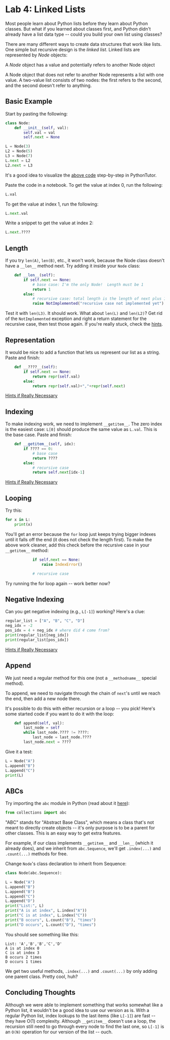 # Lab 4: Linked Lists

Most people learn about Python lists before they learn about Python
classes.  But what if you learned about classes first, and Python
didn't already have a list data type -- could you build your own list
using classes?

There are many different ways to create data structures that work like
lists.  One simple but recursive design is the *linked list*.  Linked
lists are represented by *Node* objects:

A *Node* object has a value and potentially refers to another Node object

A Node object that does not refer to another Node represents a list
with one value.  A two-value list consists of two nodes: the first
refers to the second, and the second doesn't refer to anything.

## Basic Example

Start by pasting the following:

```python
class Node:
    def __init__(self, val):
        self.val = val
        self.next = None

L = Node(3)
L2 = Node(5)
L3 = Node(7)
L.next = L2
L2.next = L3
```

It's a good idea to visualize the [above code](http://pythontutor.com/live.html#code=class%20Node%3A%0A%20%20%20%20def%20__init__%28self,%20val%29%3A%0A%20%20%20%20%20%20%20%20self.val%20%3D%20val%0A%20%20%20%20%20%20%20%20self.next%20%3D%20None%0A%0AL%20%3D%20Node%283%29%0AL2%20%3D%20Node%285%29%0AL3%20%3D%20Node%287%29%0AL.next%20%3D%20L2%0AL2.next%20%3D%20L3&cumulative=false&curInstr=18&heapPrimitives=nevernest&mode=display&origin=opt-live.js&py=3&rawInputLstJSON=%5B%5D&textReferences=false) step-by-step in PythonTutor.

Paste the code in a notebook.  To get the value at index 0, run the following:

```python
L.val
```

To get the value at index 1, run the following:

```python
L.next.val
```

Write a snippet to get the value at index 2:

```python
L.next.????
```

## Length

If you try `len(A)`, `len(B)`, etc., it won't work, because the Node
class doesn't have a `__len__` method next.  Try adding it inside your `Node` class:

```python
    def __len__(self):
        if self.next == None:
            # base case: I'm the only Node!  Length must be 1
            return 1
        else:
            # recursive case: total length is the length of next plus 1
            raise NotImplemented("recursive case not implemented yet")
```

Test it with `len(L3)`.  It should work.  What about `len(L)` and
`len(L2)`?  Get rid of the `NotImplemented` exception and right a
return statement for the recursive case, then test those again.  If
you're really stuck, check the [hints](hint.md#length).

## Representation

It would be nice to add a function that lets us represent our list as
a string.  Paste and finish:

```python
    def __????__(self):
        if self.next == None:
            return repr(self.val)
        else:
            return repr(self.val)+","+repr(self.next)
```

[Hints if Really Necessary](hint.md#representation)

## Indexing

To make indexing work, we need to implement `__getitem__`.  The zero
index is the easiest case: `L[0]` should produce the same value as
`L.val`.  This is the base case.  Paste and finish:

```python
    def __getitem__(self, idx):
        if ???? == 0:
            # base case
            return ????
        else:
            # recursive case
            return self.next[idx-1]
```

[Hints if Really Necessary](hint.md#indexing)

## Looping

Try this:

```python
for x in L:
    print(x)
```

You'll get an error because the `for` loop just keeps trying bigger
indexes until it falls off the end (it does not check the length
first).  To make the above work cleaner, add this check before the
recursive case in your `__getitem__` method:

```python
            if self.next == None:
                raise IndexError()

            # recursive case
```

Try running the for loop again -- work better now?

## Negative Indexing

Can you get negative indexing (e.g., `L[-1]`) working?  Here's a clue:

```python
regular_list = ["A", "B", "C", "D"]
neg_idx = -2
pos_idx = 4 + neg_idx # where did 4 come from?
print(regular_list[neg_idx])
print(regular_list[pos_idx])
```

[Hints if Really Necessary](hint.md#negative-indexing)

## Append

We just need a regular method for this one (not a `__methodname__`
special method).

To append, we need to navigate through the chain of `next`'s until we
reach the end, then add a new node there.

It's possible to do this with either recursion or a loop -- you pick!
Here's some started code if you want to do it with the loop:

```python
    def append(self, val):
        last_node = self
        while last_node.???? != ????:
            last_node = last_node.????
        last_node.next = ????
```

Give it a test:

```python
L = Node("A")
L.append("B")
L.append("C")
print(L)
```

## ABCs

Try importing the `abc` module in Python (read about it [here](https://docs.python.org/3/library/collections.abc.html#collections-abstract-base-classes)):

```python
from collections import abc
```

"ABC" stands for "Abstract Base Class", which means a class that's not
meant to directly create objects -- it's only purpose is to be a
parent for other classes.  This is an easy way to get extra features.

For example, if our class implements `__getitem__` and `__len__`
(which it already does), and we inherit from `abc.Sequence`, we'll get
`.index(...)` and `.count(...)` methods for free.

Change `Node`'s class declaration to inherit from Sequence:

```python
class Node(abc.Sequence):
```

```python
L = Node("A")
L.append("B")
L.append("B")
L.append("C")
L.append("D")
print("List:", L)
print("A is at index", L.index("A"))
print("C is at index", L.index("C"))
print("B occurs", L.count("B"), "times")
print("D occurs", L.count("D"), "times")
```

You should see something like this:

```
List: 'A','B','B','C','D'
A is at index 0
C is at index 3
B occurs 2 times
D occurs 1 times
```

We get two useful methods, `.index(...)` and `.count(...)` by only
adding one parent class.  Pretty cool, huh?

## Concluding Thoughts

Although we were able to implement something that works somewhat like
a Python list, it wouldn't be a good idea to use our version as is.
With a regular Python list, index lookups to the last items (like
`L[-1]`) are fast -- they have O(1) complexity.  Although
`__getitem__` doesn't use a loop, the recursion still need to go
through every node to find the last one, so `L[-1]` is an `O(N)`
operation for our version of the list -- ouch.
